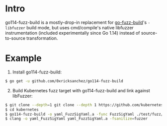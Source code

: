# Intro

go114-fuzz-build is a mostly-drop-in replacement for
[go-fuzz-build](github.com/dvyukov/go-fuzz-build)'s `-libfuzzer` build
mode, but uses cmd/compile's native libfuzzer instrumentation
(included experimentally since Go 1.14) instead of source-to-source
transformation.

# Example

1. Install go114-fuzz-build:

``` sh
$ go get -u github.com/0xricksanchez/go114-fuzz-build
```

2. Build Kubernetes fuzz target with go114-fuzz-build and link against libFuzzer:

``` sh
$ git clone --depth=1 git clone --depth 1 https://github.com/kubernetes/kubernetes.git
$ cd kubernetes
$ go114-fuzz-build -o yaml_FuzzSigYaml.a -func FuzzSigYaml ./test/fuzz/yaml
$ clang -o yaml_FuzzSigYaml yaml_FuzzSigYaml.a -fsanitize=fuzzer
```

